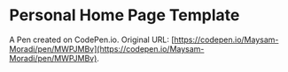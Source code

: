 # Personal Home Page  Template

A Pen created on CodePen.io. Original URL: [https://codepen.io/Maysam-Moradi/pen/MWPJMBv](https://codepen.io/Maysam-Moradi/pen/MWPJMBv).

